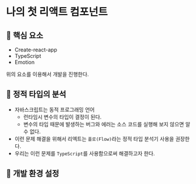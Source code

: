 # 나의 첫 리액트 컴포넌트

## 📝 핵심 요소
- Create-react-app
- TypeScript
- Emotion

위의 요소를 이용해서 개발을 진행한다.

## 📝 정적 타입의 분석
- 자바스크립트는 동적 프로그래밍 언어
	- 런타임시 변수의 타입이 결정이 된다.
	- 변수의 타입 때문에 발생하는 버그와 에러는 소스 코드를 실행해 보지 않으면 알 수 없다.
- 이런 문제 해결을 위해서 리엑트는 `플로(Flow)`라는 정적 타입 분석기 사용을 권장한다.
- 우리는 이런 문제를 `TypeScript`를 사용함으로써 해결하고자 한다.

## 📝 개발 환경 설정
